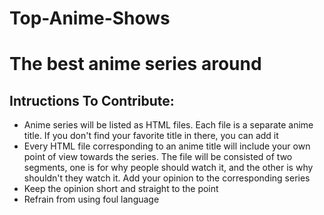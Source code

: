 # Top-Anime-Shows
# The best anime series around

## Intructions To Contribute: 

 - Anime series will be listed as HTML files. Each file is a separate anime title. If you don't find your favorite title in there, you can add it
 - Every HTML file corresponding to an anime title will include your own point of view towards the series. The file will be consisted of two segments, one is for why people should watch it, and the other is why shouldn't they watch it. Add your opinion to the corresponding series 
 - Keep the opinion short and straight to the point 
 - Refrain from using foul language 





